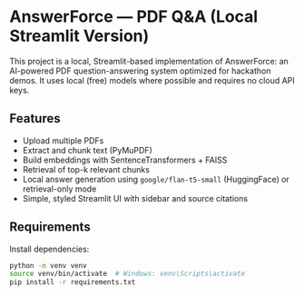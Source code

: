# AnswerForce — PDF Q&A (Local Streamlit Version)

This project is a local, Streamlit-based implementation of AnswerForce:
an AI-powered PDF question-answering system optimized for hackathon demos.
It uses local (free) models where possible and requires no cloud API keys.

## Features
- Upload multiple PDFs
- Extract and chunk text (PyMuPDF)
- Build embeddings with SentenceTransformers + FAISS
- Retrieval of top-k relevant chunks
- Local answer generation using `google/flan-t5-small` (HuggingFace) or retrieval-only mode
- Simple, styled Streamlit UI with sidebar and source citations

## Requirements
Install dependencies:

```bash
python -m venv venv
source venv/bin/activate  # Windows: venv\Scripts\activate
pip install -r requirements.txt
